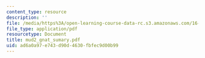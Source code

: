 ```yaml
---
content_type: resource
description: ''
file: /media/https%3A/open-learning-course-data-rc.s3.amazonaws.com/16-01-unified-engineering-i-ii-iii-iv-fall-2005-spring-2006/ad6a0a97e743d90d4630fbfec9d00b99_mud2_gnat_sumary.pdf
file_type: application/pdf
resourcetype: Document
title: mud2_gnat_sumary.pdf
uid: ad6a0a97-e743-d90d-4630-fbfec9d00b99
---
```

